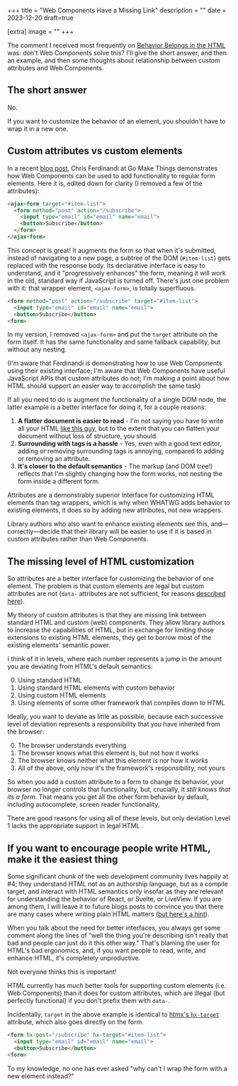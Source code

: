 +++
title = "Web Components Have a Missing Link"
description = ""
date = 2023-12-20
draft=true

[extra]
image = ""
+++

The comment I received most frequently on [Behavior Belongs in the HTML](@/blog/behavior-belongs-in-html/index.md) was: don't Web Components solve this? I'll give the short answer, and then an example, and then some thoughts about relationship between custom attributes and Web Components.

## The short answer
No.

If you want to customize the behavior of an element, you shouldn't have to wrap it in a new one.

## Custom attributes vs custom elements
In a recent [blog post](https://gomakethings.com/html-web-components/), Chris Ferdinandi at Go Make Things demonstrates how Web Components can be used to add functionality to regular form elements. Here it is, edited down for clarity (I removed a few of the attributes):

```html
<ajax-form target="#item-list">
  <form method="post" action="/subscribe">
    <input type="email" id="email" name="email">
    <button>Subscribe</button>
  </form>
</ajax-form>
```

This concept is great! It augments the form so that when it's submitted, instead of navigating to a new page, a subtree of the DOM (`#item-list`) gets replaced with the response body. Its declarative interface is easy to understand, and it "progressively enhances" the form, meaning it will work in the old, standard way if JavaScript is turned off. There's just one problem with it: that wrapper element, `<ajax-form>`, is totally superfluous.

```html
<form method="post" action="/subscribe" target="#item-list">
  <input type="email" id="email" name="email">
  <button>Subscribe</button>
<form>
```

In my version, I removed `<ajax-form>` and put the `target` attribute on the form itself. It has the same functionality and same fallback capability, but without any nesting.

(I'm aware that Ferdinandi is demonstrating how to use Web Components using their existing interface; I'm aware that Web Components have useful JavaScript APIs that custom attributes do not; I'm making a point about how HTML should support an easier way to accomplish the same task)

If all you need to do is augment the functionality of a single DOM node, the latter example is a better interface for doing it, for a couple reasons:

1. **A flatter document is easier to read** - I'm not saying you have to write all your HTML [like this guy](http://lofi.limo/blog/write-html-right), but to the extent that you can flatten your document without loss of structure, you should.
1. **Surrounding with tags is a hassle** - Yes, even with a good text editor, adding or removing surrounding tags is annoying, compared to adding or removing an attribute.
1. **It's closer to the default semantics** - The markup (and DOM tree!) reflects that I'm slightly changing how the form works, not nesting the form inside a different form.

Attributes are a demonstrably superior interface for customizing HTML elements than tag wrappers, which is why when WHATWG adds behavior to existing elements, it does so by adding new attributes, not new wrappers.

Library authors who also want to enhance existing elements see this, and—correctly—decide that their library will be easier to use if it is based in custom attributes rather than Web Components.

## The missing level of HTML customization
So attributes are a better interface for customizing the behavior of one element. The problem is that custom elements are legal but custom attributes are not (`data-` attributes are not sufficient, for reasons [described here](@/blog/behavior-belongs-in-html/index.md)).

My theory of custom attributes is that they are missing link between standard HTML and custom (web) components. They allow library authors to increase the capabilities of HTML, but in exchange for limiting those extensions to existing HTML elements, they get to borrow most of the existing elements' semantic power.

I think of it in levels, where each number represents a jump in the amount you are deviating from HTML's default semantics:

<ol start=0>
<li>Using standard HTML
<li>Using standard HTML elements with custom behavior
<li>Using custom HTML elements
<li>Using elements of some other framework that compiles down to HTML
</ol>

Ideally, you want to deviate as little as possible, because each successive level of deviation represents a responsibility that you have inherited from the browser:
<!-- If all you want to do is make your form behave a little differently, than you don't anything more than deviation Level 1. This is important because each -->


<ol start=0>
<li>The browser understands everything
<li>The browser knows what this element is, but not how it works
<li>The browser knows neither what this element is nor how it works
<li>All of the above, only now it's the framework's responsibility, not yours
</ol>

So when you add a custom attribute to a form to change its behavior, your browser no longer controls that functionality, but, crucially, it *still knows that its a form*. That means you get all the other form behavior by default, including autocomplete, screen reader functionality,

There are good reasons for using all of these levels, but only deviation Level 1 lacks the appropriate support in legal HTML .

## If you want to encourage people write HTML, make it the easiest thing
Some significant chunk of the web development community lives happily at #4; they understand HTML not as an authorship language, but as a compile target, and interact with HTML semantics only insofar as they are relevant for understanding the behavior of React, or Svelte, or LiveView. If you are among them, I will leave it to future blogs posts to convince you that there are many cases where writing plain HTML matters ([but here's a hint](https://htmx.org/essays/no-build-step/)).

<!-- There are, however, a lot of people who care deeply about making plain HTML useful and easy. For reasons I'll expand upon as I continue this blog, I am one them. -->

When you talk about the need for better interfaces, you always get some comment along the lines of "well the thing you're describing isn't really that bad and people can just do it this other way." That's blaming the user for HTML's bad ergonomics, and, if you want people to read, write, and enhance HTML, it's completely unproductive.

Not everyone thinks this is important!

<!-- So what? The Web Component solution is good enough. You use [vim-surround](https://github.com/tpope/vim-surround) and are happy to delete tags with a simple `dst`. It's not *that* annoying. -->

<!-- Obviously, in many cases, custom attributes are not going to be enough. -->

<!-- The only other thing I changed was `target` to `resp-target` so that it would have a hyphen and be forwards compatible if [WHATWG reserves hyphenated attributes for custom behavior](https://github.com/whatwg/html/issues/2271), which they should. -->

HTML currently has *much* better tools for supporting custom elements (i.e. Web Components) than it does for custom attributes, which are illegal (but perfectly functional) if you don't prefix them with `data-`.

Incidentally, `target` in the above example is identical to [htmx's `hx-target`](https://htmx.org/attributes/hx-target/) attribute, which also goes directly on the form.

```html
<form hx-post="/subscribe" hx-target="#item-list">
  <input type="email" id="email" name="email">
  <button>Subscribe</button>
<form>
```

To my knowledge, no one has ever asked "why can't I wrap the form with a new element instead?"


